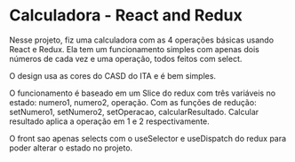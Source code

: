 # Calculadora - React and Redux

Nesse projeto, fiz uma calculadora com as 4 operações básicas usando React e Redux. Ela tem um funcionamento simples
com apenas dois números de cada vez e uma operação, todos feitos com select.

O design usa as cores do CASD do ITA e é bem simples.
 
O funcionamento é baseado em um Slice do redux com três variáveis no estado: numero1, numero2, operação.
Com as funções de redução: setNumero1, setNumero2, setOperacao, calcularResultado. Calcular resultado aplica
a operação em 1 e 2 respectivamente. 

O front sao apenas selects com o useSelector e useDispatch do redux para poder alterar o estado no projeto.

